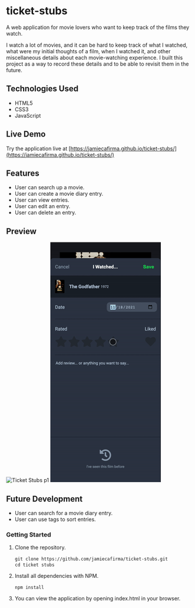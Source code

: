 # ticket-stubs

A web application for movie lovers who want to keep track of the films they watch.

I watch a lot of movies, and it can be hard to keep track of what I watched, what were my initial thoughts of a film, when I watched it, and other miscellaneous details about each movie-watching experience. I built this project as a way to record these details and to be able to revisit them in the future.

## Technologies Used

- HTML5
- CSS3
- JavaScript

## Live Demo

Try the application live at [https://jamiecafirma.github.io/ticket-stubs/](https://jamiecafirma.github.io/ticket-stubs/)

## Features

- User can search up a movie.
- User can create a movie diary entry.
- User can view entries.
- User can edit an entry.
- User can delete an entry.

## Preview

![Ticket Stubs p1](assets/ticket-stubs-preview-1.gif)
![Ticket Stubs p2](assets/ticket-stubs-preview-2.gif)

## Future Development

- User can search for a movie diary entry.
- User can use tags to sort entries.

### Getting Started

1. Clone the repository.

    ```shell
    git clone https://github.com/jamiecafirma/ticket-stubs.git
    cd ticket stubs
    ```

2. Install all dependencies with NPM.

    ```shell
    npm install
    ```

3. You can view the application by opening index.html in your browser.
